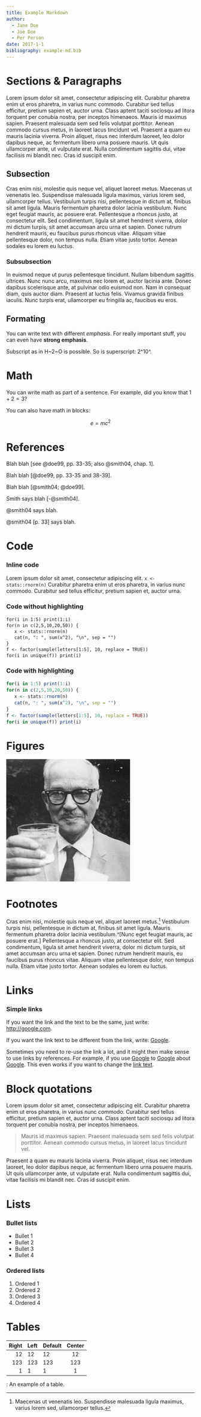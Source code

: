 ```yaml
---
title: Example Markdown
author:
  - Jane Doe
  - Joe Doe
  - Per Person
date: 2017-1-1
bibliography: example-md.bib
---
```


# Sections & Paragraphs

Lorem ipsum dolor sit amet, consectetur adipiscing elit. Curabitur pharetra enim ut eros pharetra, in varius nunc commodo. Curabitur sed tellus efficitur, pretium sapien et, auctor urna. Class aptent taciti sociosqu ad litora torquent per conubia nostra, per inceptos himenaeos. Mauris id maximus sapien. Praesent malesuada sem sed felis volutpat porttitor. Aenean commodo cursus metus, in laoreet lacus tincidunt vel. Praesent a quam eu mauris lacinia viverra. Proin aliquet, risus nec interdum laoreet, leo dolor dapibus neque, ac fermentum libero urna posuere mauris. Ut quis ullamcorper ante, ut vulputate erat. Nulla condimentum sagittis dui, vitae facilisis mi blandit nec. Cras id suscipit enim.


## Subsection

Cras enim nisi, molestie quis neque vel, aliquet laoreet metus. Maecenas ut venenatis leo. Suspendisse malesuada ligula maximus, varius lorem sed, ullamcorper tellus. Vestibulum turpis nisi, pellentesque in dictum at, finibus sit amet ligula. Mauris fermentum pharetra dolor lacinia vestibulum. Nunc eget feugiat mauris, ac posuere erat. Pellentesque a rhoncus justo, at consectetur elit. Sed condimentum, ligula sit amet hendrerit viverra, dolor mi dictum turpis, sit amet accumsan arcu urna et sapien. Donec rutrum hendrerit mauris, eu faucibus purus rhoncus vitae. Aliquam vitae pellentesque dolor, non tempus nulla. Etiam vitae justo tortor. Aenean sodales eu lorem eu luctus.


### Subsubsection

In euismod neque ut purus pellentesque tincidunt. Nullam bibendum sagittis ultrices. Nunc nunc arcu, maximus nec lorem et, auctor lacinia ante. Donec dapibus scelerisque ante, at pulvinar odio euismod non. Nam in consequat diam, quis auctor diam. Praesent at luctus felis. Vivamus gravida finibus iaculis. Nunc turpis erat, ullamcorper eu fringilla ac, faucibus eu eros.


## Formating

You can write text with different *emphasis*. For really important stuff, you can even have **strong emphasis**.

Subscript as in H~2~O is possible. So is superscript: 2^10^.


# Math

You can write math as part of a sentence. For example, did you know that $1+2=3$?

You can also have math in blocks:

$$e = mc^2$$



# References

Blah blah [see @doe99, pp. 33-35; also @smith04, chap. 1].

Blah blah [@doe99, pp. 33-35 and 38-39].

Blah blah [@smith04; @doe99].

Smith says blah [-@smith04].

@smith04 says blah.

@smith04 [p. 33] says blah.



# Code

### Inline code

Lorem ipsum dolor sit amet, consectetur adipiscing elit. `x <- stats::rnorm(n)` Curabitur pharetra enim ut eros pharetra, in varius nunc commodo. Curabitur sed tellus efficitur, pretium sapien et, auctor urna.


### Code without highlighting

```
for(i in 1:5) print(1:i)
for(n in c(2,5,10,20,50)) {
   x <- stats::rnorm(n)
   cat(n, ": ", sum(x^2), "\n", sep = "")
}
f <- factor(sample(letters[1:5], 10, replace = TRUE))
for(i in unique(f)) print(i)
```

### Code with highlighting

```r
for(i in 1:5) print(1:i)
for(n in c(2,5,10,20,50)) {
   x <- stats::rnorm(n)
   cat(n, ": ", sum(x^2), "\n", sep = "")
}
f <- factor(sample(letters[1:5], 10, replace = TRUE))
for(i in unique(f)) print(i)
```


# Figures

![This is Neyman](example-md/neyman.jpg)


# Footnotes

Cras enim nisi, molestie quis neque vel, aliquet laoreet metus.[^1] Vestibulum turpis nisi, pellentesque in dictum at, finibus sit amet ligula. Mauris fermentum pharetra dolor lacinia vestibulum.^[Nunc eget feugiat mauris, ac posuere erat.] Pellentesque a rhoncus justo, at consectetur elit. Sed condimentum, ligula sit amet hendrerit viverra, dolor mi dictum turpis, sit amet accumsan arcu urna et sapien. Donec rutrum hendrerit mauris, eu faucibus purus rhoncus vitae. Aliquam vitae pellentesque dolor, non tempus nulla. Etiam vitae justo tortor. Aenean sodales eu lorem eu luctus.

[^1]: Maecenas ut venenatis leo. Suspendisse malesuada ligula maximus, varius lorem sed, ullamcorper tellus.

# Links

### Simple links

If you want the link and the text to be the same, just write: <http://google.com>.

If you want the link text to be different from the link, write: [Google](http://google.com).

Sometimes you need to re-use the link a lot, and it might then make sense to use links by references.
For example, if you use [Google] to [Google] about [Google]. This even works if you want to change the [link text][Google].

[Google]: http://google.com "Google"


# Block quotations

Lorem ipsum dolor sit amet, consectetur adipiscing elit. Curabitur pharetra enim ut eros pharetra, in varius nunc commodo. Curabitur sed tellus efficitur, pretium sapien et, auctor urna. Class aptent taciti sociosqu ad litora torquent per conubia nostra, per inceptos himenaeos.

> Mauris id maximus sapien. Praesent malesuada sem sed felis volutpat porttitor. Aenean commodo cursus metus, in laoreet lacus tincidunt vel.

Praesent a quam eu mauris lacinia viverra. Proin aliquet, risus nec interdum laoreet, leo dolor dapibus neque, ac fermentum libero urna posuere mauris. Ut quis ullamcorper ante, ut vulputate erat. Nulla condimentum sagittis dui, vitae facilisis mi blandit nec. Cras id suscipit enim.

# Lists

### Bullet lists

* Bullet 1
* Bullet 2
* Bullet 3
* Bullet 4


### Ordered lists

1. Ordered 1
2. Ordered 2
3. Ordered 3
4. Ordered 4


# Tables

| Right | Left | Default | Center |
|------:|:-----|---------|:------:|
|   12  |  12  |    12   |    12  |
|  123  |  123 |   123   |   123  |
|    1  |    1 |     1   |     1  |

  : An example of a table.

